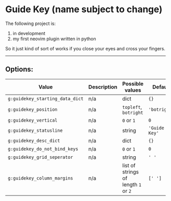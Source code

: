 # Guide Key (name subject to change)

The following project is:

1. in development
2. my first neovim plugin written in python

So it just kind of sort of works if you close your eyes and cross your fingers.

--------------------------------------------------------------------------------
## Options:

| Value                           | Description | Possible values                      | Default       |
|---------------------------------|-------------|--------------------------------------|---------------|
| `g:guidekey_starting_data_dict` | n/a         | dict                                 | `{}`          |
| `g:guidekey_position`           | n/a         | `topleft`, `botright`                | `'botright'`  |
| `g:guidekey_vertical`           | n/a         | `0` or `1`                           | `0`           |
| `g:guidekey_statusline`         | n/a         | string                               | `'Guide Key'` |
| `g:guidekey_desc_dict`          | n/a         | dict                                 | `{}`          |
| `g:guidekey_do_not_bind_keys`   | n/a         | `0` or `1`                           | `0`           |
| `g:guidekey_grid_seperator`     | n/a         | string                               | `' '`         |
| `g:guidekey_column_margins`     | n/a         | list of strings of length `1` or `2` | `[' ']`       |
